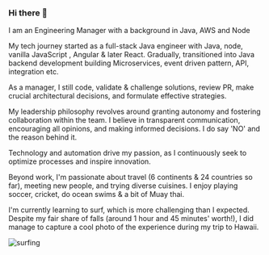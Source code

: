 ### Hi there 👋

I am an Engineering Manager with a background in Java, AWS and Node

My tech journey started as a full-stack Java engineer with Java, node, vanilla JavaScript , Angular & later React. Gradually, transitioned into Java backend development building Microservices, event driven pattern, API, integration etc.

As a manager, I still code, validate & challenge solutions, review PR, make crucial architectural decisions, and formulate effective strategies. 

My leadership philosophy revolves around granting autonomy and fostering collaboration within the team. I believe in transparent communication, encouraging all opinions, and making informed decisions. I do say 'NO' and the reason behind it. 

Technology and automation drive my passion, as I continuously seek to optimize processes and inspire innovation.

Beyond work, I'm passionate about travel (6 continents & 24 countries so far), meeting new people, and trying diverse cuisines. I enjoy playing soccer, cricket, do ocean swims & a bit of Muay thai. 

I'm currently learning to surf, which is more challenging than I expected. Despite my fair share of falls (around 1 hour and 45 minutes' worth!), I did manage to capture a cool photo of the experience during my trip to Hawaii.

![surfing](https://miro.medium.com/v2/resize:fit:500/1*e-v-YVfC8uOGUZMa2yi-hw.jpeg)

